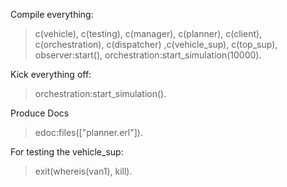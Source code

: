 

Compile everything:
> c(vehicle), c(testing), c(manager), c(planner), c(client), c(orchestration), c(dispatcher) ,c(vehicle_sup), c(top_sup), observer:start(), orchestration:start_simulation(10000).
    
    
Kick everything off:
> orchestration:start_simulation().


Produce Docs
> edoc:files(["planner.erl"]).

For testing the vehicle_sup: 
> exit(whereis(van1), kill).
